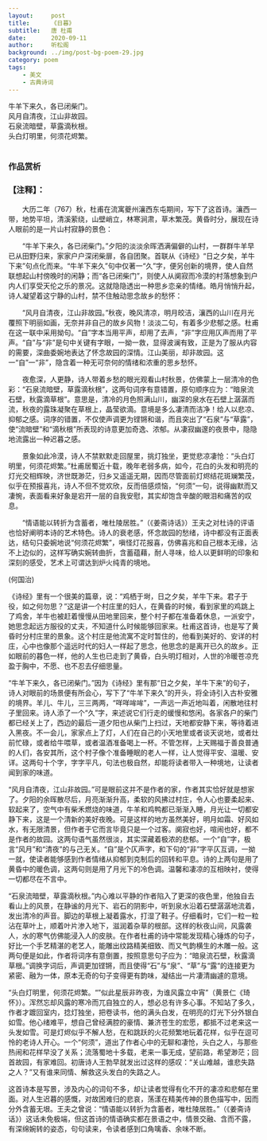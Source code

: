 ```yaml
---
layout:     post
title:      《日暮》
subtitle:   唐 杜甫
date:       2020-09-11
author:     听松阁
background: ../img/post-bg-poem-29.jpg
category: poem
tags:
    - 美文
    - 古典诗词
---
```


牛羊下来久，各已闭柴门。<br>
风月自清夜，江山非故园。<br>
石泉流暗壁，草露滴秋根。<br>
头白灯明里，何须花烬繁。<br><br>

### 作品赏析
### 【注释】：
　　大历二年（767）秋，杜甫在流寓夔州瀼西东屯期间，写下了这首诗。瀼西一带，地势平坦，清溪萦绕，山壁峭立，林寒涧肃，草木繁茂。黄昏时分，展现在诗人眼前的是一片山村寂静的景色：
  
　　“牛羊下来久，各已闭柴门。”夕阳的淡淡余晖洒满偏僻的山村，一群群牛羊早已从田野归来，家家户户深闭柴扉，各自团聚。首联从《诗经》“日之夕矣，羊牛下来”句点化而来。“牛羊下来久”句中仅著一“久”字，便另创新的境界，使人自然联想起山村傍晚时的闲静；而“各已闭柴门”，则使人从阒寂而冷漠的村落想象到户内人们享受天伦之乐的景况。这就隐隐透出一种思乡恋亲的情绪。皓月悄悄升起，诗人凝望着这宁静的山村，禁不住触动思念故乡的愁怀：
  
　　“风月自清夜，江山非故园。”秋夜，晚风清凉，明月皎洁，瀼西的山川在月光覆照下明丽如画，无奈并非自己的故乡风物！淡淡二句，有着多少悲郁之感。杜甫在这一联中采用拗句。“自”字本当用平声，却用了去声，“非”字应用仄声而用了平声。“自”与“非”是句中关键有字眼，一拗一救，显得波澜有致，正是为了服从内容的需要，深曲委婉地表达了怀念故园的深情。江山美丽，却非故园。这一“自”一“非”，隐含着一种无可奈何的情绪和浓重的思乡愁怀。
  
　　夜愈深，人更静，诗人带着乡愁的眼光观看山村秋景，仿佛蒙上一层清冷的色彩：“石泉流暗壁，草露滴秋根”，这两句词序有意错置，原句顺序应为：“暗泉流石壁，秋露滴草根”。意思是，清冷的月色照满山川，幽深的泉水在石壁上潺潺而流，秋夜的露珠凝聚在草根上，晶莹欲滴。意境是多么凄清而洁净！给人以悲凉、抑郁之感。词序的错置，不仅使声调更为铿锵和谐，而且突出了“石泉”与“草露”，使“流暗壁”和“滴秋根”所表现的诗意更加奇逸、浓郁。从凄寂幽邃的夜景中，隐隐地流露出一种迟暮之感。
  
　　景象如此冷漠，诗人不禁默默走回屋里，挑灯独坐，更觉悲凉凄怆：“头白灯明里，何须花烬繁。”杜甫居蜀近十载，晚年老弱多病，如今，花白的头发和明亮的灯光交相辉映，济世既渺茫，归乡又遥遥无期，因而尽管面前灯烬结花斑斓繁茂，似乎在预报喜兆，诗人不但不觉欢欣，反而倍感烦恼，“何须”一句，说得幽默而又凄惋，表面看来好象是宕开一层的自我安慰，其实却饱含辛酸的眼泪和痛苦的叹息。
  
　　“情语能以转折为含蓄者，唯杜陵居胜。”（《姜斋诗话》）王夫之对杜诗的评语也恰好阐明本诗的艺术特色。诗人的衰老感，怀念故园的愁绪，诗中都没有正面表达，结句只委婉地说“何须花烬繁”，嗔怪灯花报喜，仿佛喜兆和自己根本无缘，沾不上边似的，这样写确实婉转曲折，含蓄蕴藉，耐人寻味，给人以更鲜明的印象和深刻的感受，艺术上可谓达到炉火纯青的境地。　　

(何国治)


《诗经》里有一个很美的篇章，说：“鸡栖于埘，日之夕矣，羊牛下来。君子于役，如之何勿思？”这是讲一个村庄里的妇人，在黄昏的时候，看到家里的鸡跳上了鸡舍，羊牛也被赶着慢慢从田地里回来，整个村子都在准备着休息，一派安宁，她思念起远方服役的丈夫，不知道什么时候能够回家来。杜甫这首诗，也是写了黄昏时分村庄里的景象。这个村庄是他流寓不定时暂住的，他看到美好的、安详的村庄，心中也像那个遥远时代的妇人一样起了思念，他思念的是离开已久的故乡。正如眼前的暮色一样，他的人生也已走到了黄昏，白头明灯相对，人世的冷暖苍凉充盈于胸中，不愿、也不忍去仔细思量。

“牛羊下来久，各已闭柴门。”因为《诗经》里有那“日之夕矣，羊牛下来”的句子，诗人对眼前的场景便有所会心，写下了“牛羊下来久”的开头，将全诗引入古朴安雅的境界。羊儿、牛儿，三三两两，“咩咩哞哞”，一声远一声近地叫着，闲散地往村子里回来。诗人添了一个“久”字，来述说它们行走的缓慢和悠闲。各家各户的柴门都已经关上了，西边的最后一道夕阳也从柴门上扫过，天地都安静下来，等待着进入黑夜。不一会儿，家家点上了灯，人们在自己的小天地里或者谈天说地，或者灶前忙碌，或者给牛喂草，或者温酒准备喝上一杯。不管怎样，上天赐福于善良普通的人们，各安其所，这个村子像个准备睡眠的老人一样，让人觉得平安、温暖、安详。这两句十个字，字字平凡，句法也极自然，却能将读者带入一种境地，让读者闻到家的味道。

“风月自清夜，江山非故园。”可是眼前这并不是作者的家，作者其实恰好就是想家了。夕阳的余晖散尽后，月亮渐渐升高，柔软的风拂过村庄，令人心也要柔起来、软起来了，空气中有柴禾燃烧的味道，牛羊和鸡鸭都已渐渐入睡，月光让一切都安静下来，这是一个清新的美好夜晚。可是这样的地方虽然美好，明月如霜、好风如水，有无限清景，但作者于它而言毕竟只是一个过客。阒寂也好，喧闹也好，都不是作者的故园。这两句语气虽然很淡，其实深藏着极浓的悲郁。一个“自”字，极言“风月”和“清夜”的与己无关。“自”是个仄声字，和下句的“非”字平仄互调，一拗一就，使读者能够感到作者情绪从抑郁到克制后的回转和平息。诗的上两句是用了黄昏中的暖色调，这两句则是用了月光下的冷色调。温馨和凄凉的互相映衬，使得一切都尽在不言中。

“石泉流暗壁，草露滴秋根。”内心难以平静的作者陷入了更深的夜色里，他独自去看山上的风景，在静谧的月光下、岩石的阴影中，听到泉水沿着石壁潺潺地流着，发出清冷的声音。脚边的草根上凝着露水，打湿了鞋子。仔细看时，它们一粒一粒沾在草叶上，顺着叶片渗入地下，滋润着杂草的根部。这样的秋夜山间，风露袭人，水的寒气仿佛能浸入人的皮肤。在作者杜甫的诗中常能发现精心锤炼的句子，好比一个手艺精湛的老艺人，能雕出纹路精美细致、而又气韵横生的木雕一般。这两句便是如此，作者将词序有意倒置，按照意思句子应为：“暗泉流石壁，秋露滴草根。”调换字词后，声调更加铿锵，而且使得“石”与“泉”、“草”与“露“的连接更为紧密、融为一体，原本无奇的句子变得更有韵味，凝结出一片凄清幽遽的意境。

“头白灯明里，何须花烬繁。“”似此星辰非昨夜，为谁风露立中宵”（黄景仁《琦怀》）。浑然忘却风露的寒冷而兀自独立的人，想必总有许多心事。不知站了多久，作者才踱回室内，捻灯独坐，把卷读书，他的满头白发，在明亮的灯光下分外银白如雪。他心绪难平，想自己曾经满腔的豪情、兼济苍生的宏愿，都抵不过老来这一头发如雪。可是灯烬似乎不解人愁，在和跳跃的火花频繁地玩着花样，似乎在逗可怜的老诗人开心。一个“何须”，道出了作者心中的无聊和凄怆，头白之人，与那些热闹和花样早没了关系；流落蜀地十多载，老来一事无成，望前路，希望渺茫；回首故园，有家难回。初唐诗人王勃早就发出过这样的感叹：“关山难越，谁悲失路之人？”又有谁来同情、解救这头发白的失路之人。

这首诗本是写景，涉及内心的词句不多，却让读者觉得有化不开的凄凉和悲郁在里面。对人生迟暮的感慨，对故困难归的悲哀，荡漾在精美传神的景色描写中，因而分外含蓄无垠。王夫之曾说：“情语能以转折为含蓄者，唯杜陵居胜。”（《姜斋诗话》）这话未免极端，但这首诗的情语确实都在景语之中，情景交融、含而不露，有深绵婉转的姿态，句句读来，令读者感到口角噙香、余味不断。

